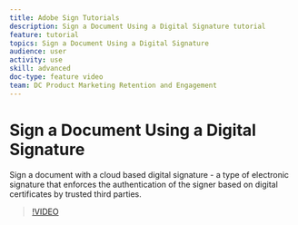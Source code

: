 ```yaml
---
title: Adobe Sign Tutorials
description: Sign a Document Using a Digital Signature tutorial
feature: tutorial
topics: Sign a Document Using a Digital Signature
audience: user
activity: use
skill: advanced
doc-type: feature video
team: DC Product Marketing Retention and Engagement
---
```


# Sign a Document Using a Digital Signature

Sign a document with a cloud based digital signature - a type of electronic signature that enforces the authentication of the signer based on digital certificates by trusted third parties.

>[!VIDEO](https://video.tv.adobe.com/v/19638)